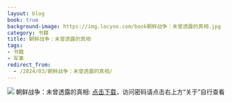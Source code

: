 ```yaml
---
layout: blog
book: true
background-image: https://img.locyoo.com/book朝鲜战争：未曾透露的真相.jpg
category: 书籍
title: 朝鲜战争：未曾透露的真相
tags:
- 书籍
- 军事
redirect_from:
  - /2024/03/朝鲜战争：未曾透露的真相/
---
```

![](https://img.locyoo.com/book朝鲜战争：未曾透露的真相.jpg)
朝鲜战争：未曾透露的真相: <a name = "ref1" href="https://url18.ctfile.com/f/50983618-1347923575-cce720?p=3619">点击下载</a>，访问密码请点击右上方“关于”自行查看